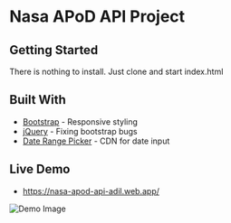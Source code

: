 # Nasa APoD API Project

## Getting Started

There is nothing to install. Just clone and start index.html

## Built With

* [Bootstrap](https://getbootstrap.com/) - Responsive styling  
* [jQuery](https://jquery.com/) - Fixing bootstrap bugs 
* [Date Range Picker](https://www.daterangepicker.com/) - CDN for date input


## Live Demo 


* https://nasa-apod-api-adil.web.app/

![Demo Image](https://sun9-27.userapi.com/yydWwQk1KQ-pWWZp8qORVH80YFLuVCg8cuDnYg/EAZWtHcUsnw.jpg)

